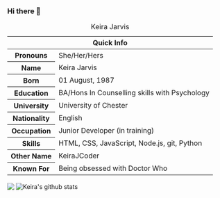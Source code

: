 ### Hi there 👋

<table>
<caption>Keira Jarvis</caption>
<thead>
<tr>
<th colspan="2">Quick Info</th>
</tr>
</thead>
<tbody>
 <tr><th scope='row'>Pronouns</th><td>She/Her/Hers</td></tr>
 <tr><th scope='row'>Name</th><td>Keira Jarvis</td></tr>
<tr><th scope='row'>Born</th><td><time datetime="2002-01-11 08:00">01 August, 1987</time></td></tr>
<tr><th scope='row'>Education</th><td>BA/Hons In Counselling skills with Psychology</td></tr>
<tr><th scope='row'>University</th><td>University of Chester</td></tr>
<tr><th scope='row'>Nationality</th><td>English</td></tr>
<tr><th scope='row'>Occupation</th><td>Junior Developer (in training)</td></tr>
<tr><th scope='row'>Skills</th><td>HTML, CSS, JavaScript, Node.js, git, Python</td></tr>
<tr><th scope='row'>Other Name</th><td>KeiraJCoder</td></tr>
 <tr><th scope='row'>Known For</th><td>Being obsessed with Doctor Who</td></tr>
 </tbody>
</table>


<img align="center" src="https://github-readme-stats.vercel.app/api/top-langs/?username=KeiraJCoder&layout=compact&theme=radical" />
<img align="center" src="https://github-readme-stats.vercel.app/api?username=KeiraJCoder&show_icons=true&include_all_commits=true&theme=radical" alt="Keira's github stats" />
